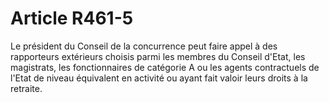 # Article R461-5

Le président du Conseil de la concurrence peut faire appel à des rapporteurs extérieurs choisis parmi les membres du Conseil d'Etat, les magistrats, les fonctionnaires de catégorie A ou les agents contractuels de l'Etat de niveau équivalent en activité ou ayant fait valoir leurs droits à la retraite.